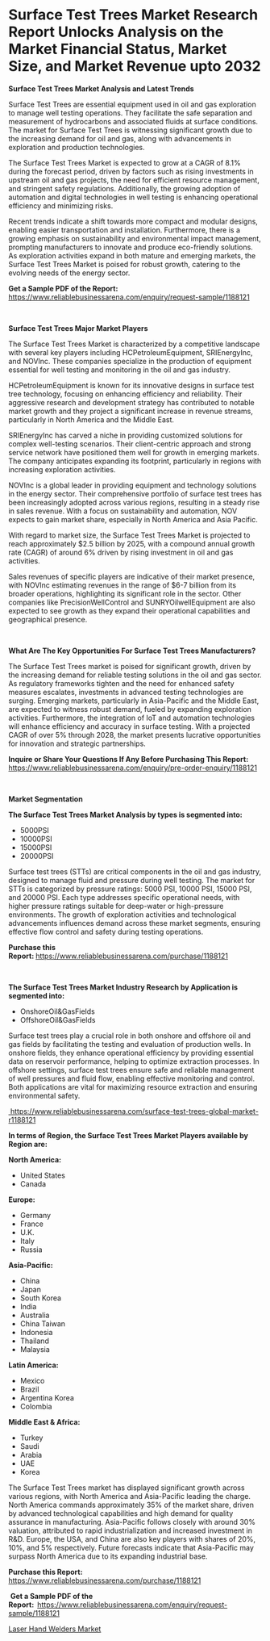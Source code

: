 <p><h1>Surface Test Trees Market Research Report Unlocks Analysis on the Market Financial Status, Market Size, and Market Revenue upto 2032</h1></p><p><strong>Surface Test Trees Market Analysis and Latest Trends</strong></p>
<p><p>Surface Test Trees are essential equipment used in oil and gas exploration to manage well testing operations. They facilitate the safe separation and measurement of hydrocarbons and associated fluids at surface conditions. The market for Surface Test Trees is witnessing significant growth due to the increasing demand for oil and gas, along with advancements in exploration and production technologies.</p><p>The Surface Test Trees Market is expected to grow at a CAGR of 8.1% during the forecast period, driven by factors such as rising investments in upstream oil and gas projects, the need for efficient resource management, and stringent safety regulations. Additionally, the growing adoption of automation and digital technologies in well testing is enhancing operational efficiency and minimizing risks.</p><p>Recent trends indicate a shift towards more compact and modular designs, enabling easier transportation and installation. Furthermore, there is a growing emphasis on sustainability and environmental impact management, prompting manufacturers to innovate and produce eco-friendly solutions. As exploration activities expand in both mature and emerging markets, the Surface Test Trees Market is poised for robust growth, catering to the evolving needs of the energy sector.</p></p>
<p><strong>Get a Sample PDF of the Report:&nbsp;</strong> <a href="https://www.reliablebusinessarena.com/enquiry/request-sample/1188121?utm_campaign=3559&utm_medium=2&utm_source=Github&utm_content=ia&utm_term=30032025&utm_id=surface-test-trees">https://www.reliablebusinessarena.com/enquiry/request-sample/1188121</a></p>
<p>&nbsp;</p>
<p><strong>Surface Test Trees Major Market Players</strong></p>
<p><p>The Surface Test Trees Market is characterized by a competitive landscape with several key players including HCPetroleumEquipment, SRIEnergyInc, and NOVInc. These companies specialize in the production of equipment essential for well testing and monitoring in the oil and gas industry.</p><p>HCPetroleumEquipment is known for its innovative designs in surface test tree technology, focusing on enhancing efficiency and reliability. Their aggressive research and development strategy has contributed to notable market growth and they project a significant increase in revenue streams, particularly in North America and the Middle East.</p><p>SRIEnergyInc has carved a niche in providing customized solutions for complex well-testing scenarios. Their client-centric approach and strong service network have positioned them well for growth in emerging markets. The company anticipates expanding its footprint, particularly in regions with increasing exploration activities.</p><p>NOVInc is a global leader in providing equipment and technology solutions in the energy sector. Their comprehensive portfolio of surface test trees has been increasingly adopted across various regions, resulting in a steady rise in sales revenue. With a focus on sustainability and automation, NOV expects to gain market share, especially in North America and Asia Pacific.</p><p>With regard to market size, the Surface Test Trees Market is projected to reach approximately $2.5 billion by 2025, with a compound annual growth rate (CAGR) of around 6% driven by rising investment in oil and gas activities.</p><p>Sales revenues of specific players are indicative of their market presence, with NOVInc estimating revenues in the range of $6-7 billion from its broader operations, highlighting its significant role in the sector. Other companies like PrecisionWellControl and SUNRYOilwellEquipment are also expected to see growth as they expand their operational capabilities and geographical presence.</p></p>
<p>&nbsp;</p>
<p><strong>What Are The Key Opportunities For Surface Test Trees Manufacturers?</strong></p>
<p><p>The Surface Test Trees market is poised for significant growth, driven by the increasing demand for reliable testing solutions in the oil and gas sector. As regulatory frameworks tighten and the need for enhanced safety measures escalates, investments in advanced testing technologies are surging. Emerging markets, particularly in Asia-Pacific and the Middle East, are expected to witness robust demand, fueled by expanding exploration activities. Furthermore, the integration of IoT and automation technologies will enhance efficiency and accuracy in surface testing. With a projected CAGR of over 5% through 2028, the market presents lucrative opportunities for innovation and strategic partnerships.</p></p>
<p><strong>Inquire or Share Your Questions If Any Before Purchasing This Report:</strong> <a href="https://www.reliablebusinessarena.com/enquiry/pre-order-enquiry/1188121?utm_campaign=3559&utm_medium=2&utm_source=Github&utm_content=ia&utm_term=30032025&utm_id=surface-test-trees">https://www.reliablebusinessarena.com/enquiry/pre-order-enquiry/1188121</a></p>
<p>&nbsp;</p>
<p><strong>Market Segmentation</strong></p>
<p><strong>The Surface Test Trees Market Analysis by types is segmented into:</strong></p>
<p><ul><li>5000PSI</li><li>10000PSI</li><li>15000PSI</li><li>20000PSI</li></ul></p>
<p><p>Surface test trees (STTs) are critical components in the oil and gas industry, designed to manage fluid and pressure during well testing. The market for STTs is categorized by pressure ratings: 5000 PSI, 10000 PSI, 15000 PSI, and 20000 PSI. Each type addresses specific operational needs, with higher pressure ratings suitable for deep-water or high-pressure environments. The growth of exploration activities and technological advancements influences demand across these market segments, ensuring effective flow control and safety during testing operations.</p></p>
<p><strong>Purchase this Report:&nbsp;</strong><a href="https://www.reliablebusinessarena.com/purchase/1188121?utm_campaign=3559&utm_medium=2&utm_source=Github&utm_content=ia&utm_term=30032025&utm_id=surface-test-trees">https://www.reliablebusinessarena.com/purchase/1188121</a></p>
<p>&nbsp;</p>
<p><strong>The Surface Test Trees Market Industry Research by Application is segmented into:</strong></p>
<p><ul><li>OnshoreOil&GasFields</li><li>OffshoreOil&GasFields</li></ul></p>
<p><p>Surface test trees play a crucial role in both onshore and offshore oil and gas fields by facilitating the testing and evaluation of production wells. In onshore fields, they enhance operational efficiency by providing essential data on reservoir performance, helping to optimize extraction processes. In offshore settings, surface test trees ensure safe and reliable management of well pressures and fluid flow, enabling effective monitoring and control. Both applications are vital for maximizing resource extraction and ensuring environmental safety.</p></p>
<p><a href="https://www.reliablebusinessarena.com/surface-test-trees-global-market-r1188121?utm_campaign=3559&utm_medium=2&utm_source=Github&utm_content=ia&utm_term=30032025&utm_id=surface-test-trees">&nbsp;https://www.reliablebusinessarena.com/surface-test-trees-global-market-r1188121</a></p>
<p><strong>In terms of Region, the Surface Test Trees Market Players available by Region are:</strong></p>
<p>
    <p> <strong> North America: </strong>
        <ul>
            <li>United States</li>
            <li>Canada</li>
        </ul>
        </p> 
    <p> <strong> Europe: </strong>
        <ul>
            <li>Germany</li>
            <li>France</li>
            <li>U.K.</li>
            <li>Italy</li>
            <li>Russia</li>
        </ul>
        </p> 
    <p> <strong> Asia-Pacific: </strong>
        <ul>
            <li>China</li>
            <li>Japan</li>
            <li>South Korea</li>
            <li>India</li>
            <li>Australia</li>
            <li>China Taiwan</li>
            <li>Indonesia</li>
            <li>Thailand</li>
            <li>Malaysia</li>
        </ul>
        </p> 
    <p> <strong> Latin America: </strong>
        <ul>
            <li>Mexico</li>
            <li>Brazil</li>
            <li>Argentina Korea</li>
            <li>Colombia</li>
        </ul>
        </p> 
    <p> <strong> Middle East & Africa: </strong>
        <ul>
            <li>Turkey</li>
            <li>Saudi</li>
            <li>Arabia</li>
            <li>UAE</li>
            <li>Korea</li>
        </ul>
    </p>
    </p>
<p><p>The Surface Test Trees market has displayed significant growth across various regions, with North America and Asia-Pacific leading the charge. North America commands approximately 35% of the market share, driven by advanced technological capabilities and high demand for quality assurance in manufacturing. Asia-Pacific follows closely with around 30% valuation, attributed to rapid industrialization and increased investment in R&D. Europe, the USA, and China are also key players with shares of 20%, 10%, and 5% respectively. Future forecasts indicate that Asia-Pacific may surpass North America due to its expanding industrial base.</p></p>
<p><strong>Purchase this Report: </strong><a href="https://www.reliablebusinessarena.com/purchase/1188121?utm_campaign=3559&utm_medium=2&utm_source=Github&utm_content=ia&utm_term=30032025&utm_id=surface-test-trees">https://www.reliablebusinessarena.com/purchase/1188121</a></p>
<p>&nbsp;<strong>Get a Sample PDF of the Report:&nbsp;&nbsp;</strong><a href="https://www.reliablebusinessarena.com/enquiry/request-sample/1188121?utm_campaign=3559&utm_medium=2&utm_source=Github&utm_content=ia&utm_term=30032025&utm_id=surface-test-trees">https://www.reliablebusinessarena.com/enquiry/request-sample/1188121</a></p>
<p><strong></strong></p>
<p><p><a href="https://github.com/siertnamba7u/Market-Research-Report-List-1/blob/main/laser-hand-welders-market.md?utm_campaign=3559&utm_medium=2&utm_source=Github&utm_content=ia&utm_term=30032025&utm_id=surface-test-trees">Laser Hand Welders Market</a></p></p>
